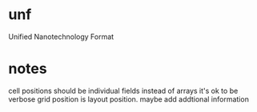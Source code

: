 # unf
Unified Nanotechnology Format

# notes
cell positions should be individual fields instead of arrays
it's ok to be verbose
grid position is layout position. maybe add addtional information
